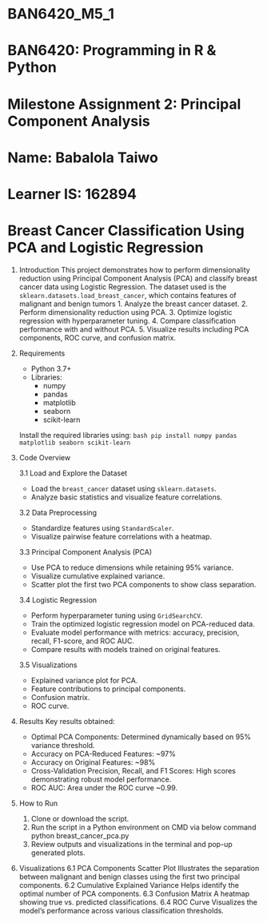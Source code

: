 # BAN6420_M5_1
# BAN6420: Programming in R & Python
# Milestone Assignment 2: Principal Component Analysis

# Name: Babalola Taiwo
# Learner IS: 162894
# Breast Cancer Classification Using PCA and Logistic Regression

1. Introduction
	This project demonstrates how to perform dimensionality reduction using Principal Component Analysis (PCA) and classify breast cancer data using Logistic Regression.
	The dataset used is the `sklearn.datasets.load_breast_cancer`, which contains 	features of malignant and benign tumors 
		1. Analyze the breast cancer dataset.
		2. Perform dimensionality reduction using PCA.
		3. Optimize logistic regression with hyperparameter tuning.
		4. Compare classification performance with and without PCA.
		5. Visualize results including PCA components, ROC curve, and confusion matrix.

2. Requirements
	- Python 3.7+
	- Libraries:
 		- numpy
  		- pandas
  		- matplotlib
  		- seaborn
  		- scikit-learn

	Install the required libraries using:
		```bash
	pip install numpy pandas matplotlib seaborn scikit-learn
		```

3. Code Overview

	3.1 Load and Explore the Dataset
	- Load the `breast_cancer` dataset using `sklearn.datasets`.
	- Analyze basic statistics and visualize feature correlations.

	3.2 Data Preprocessing
	- Standardize features using `StandardScaler`.
	- Visualize pairwise feature correlations with a heatmap.

	3.3 Principal Component Analysis (PCA)
	- Use PCA to reduce dimensions while retaining 95% variance.
	- Visualize cumulative explained variance.
	- Scatter plot the first two PCA components to show class separation.

	3.4 Logistic Regression
	- Perform hyperparameter tuning using `GridSearchCV`.
	- Train the optimized logistic regression model on PCA-reduced data.
	- Evaluate model performance with metrics: accuracy, precision, recall, F1-score, and ROC AUC.
	- Compare results with models trained on original features.

	3.5 Visualizations
	- Explained variance plot for PCA.
	- Feature contributions to principal components.
	- Confusion matrix.
	- ROC curve.

4. Results
	Key results obtained:
	- Optimal PCA Components: Determined dynamically based on 95% variance threshold.
	- Accuracy on PCA-Reduced Features: ~97%
	- Accuracy on Original Features: ~98%
	- Cross-Validation Precision, Recall, and F1 Scores: High scores demonstrating robust model performance.
	- ROC AUC: Area under the ROC curve ~0.99.

5. How to Run
	1. Clone or download the script.
	2. Run the script in a Python environment on CMD via below command 
   		python breast_cancer_pca.py
  	3. Review outputs and visualizations in the terminal and pop-up generated plots.

6. Visualizations
	6.1 PCA Components Scatter Plot
		Illustrates the separation between malignant and benign classes using the first two principal components.
	6.2 Cumulative Explained Variance
		Helps identify the optimal number of PCA components.
	6.3 Confusion Matrix
		A heatmap showing true vs. predicted classifications.
	6.4 ROC Curve
		Visualizes the model’s performance across various classification thresholds.

